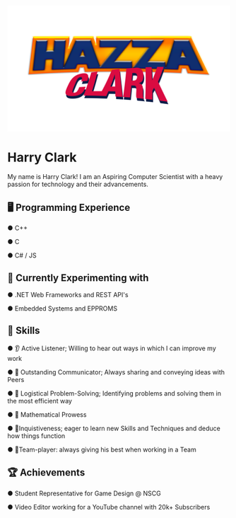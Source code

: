 ![](images/Logo.png)

# Harry Clark

My name is Harry Clark!
I am an Aspiring Computer Scientist with a heavy passion for technology and their advancements.

## 🖥️ Programming Experience
● C++

● C

● C# / JS

## 🧬 Currently Experimenting with

● .NET Web Frameworks and REST API's

● Embedded Systems and EPPROMS

## 🔧 Skills

● 👂 Active Listener; Willing to hear out ways in which I can improve my work

● 💬 Outstanding Communicator; Always sharing and conveying ideas with Peers

● 🧩 Logistical Problem-Solving; Identifying problems and solving them in the most efficient way

● 📘 Mathematical Prowess

● 🧠Inquistiveness; eager to learn new Skills and Techniques and deduce how things function

● 👥Team-player: always giving his best when working in a Team

## 🏆 Achievements

● Student Representative for Game Design @ NSCG

● Video Editor working for a YouTube channel with 20k+ Subscribers
